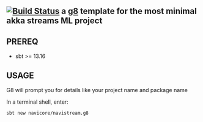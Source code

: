 [![Build Status](https://travis-ci.org/navicore/navistream.g8.svg?branch=master)](https://travis-ci.org/navicore/navistream.g8)
a [g8] template for the most minimal akka streams ML project
---

## PREREQ

  * sbt >= 13.16

## USAGE

G8 will prompt you for details like your project name and package name

In a terminal shell, enter:

```console
sbt new navicore/navistream.g8 
```

[g8]: http://www.foundweekends.org/giter8/

